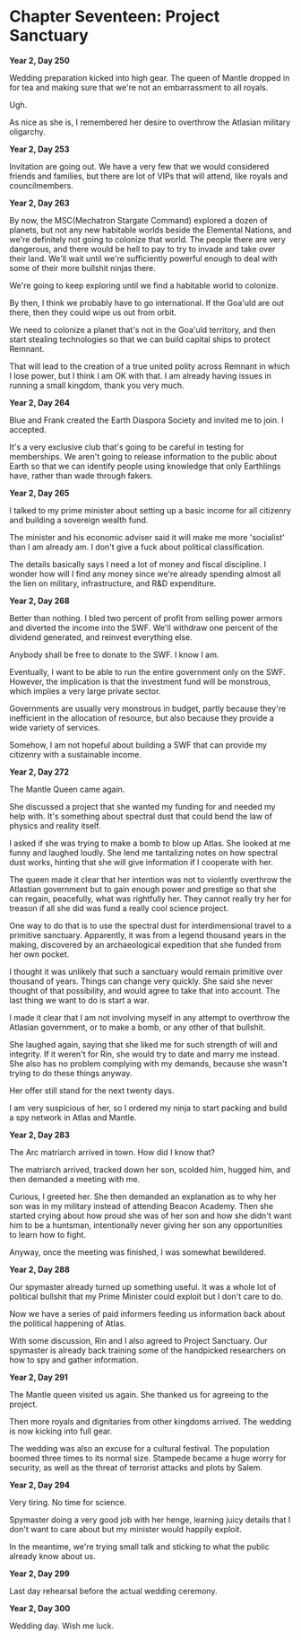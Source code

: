 # Chapter Seventeen: Project Sanctuary

**Year 2, Day 250**

Wedding preparation kicked into high gear. The queen of Mantle dropped in for tea and making sure that we're not an embarrassment to all royals.

Ugh.

As nice as she is, I remembered her desire to overthrow the Atlasian military oligarchy.

**Year 2, Day 253**

Invitation are going out. We have a very few that we would considered friends and families, but there are lot of VIPs that will attend, like royals and councilmembers.

**Year 2, Day 263**

By now, the MSC(Mechatron Stargate Command) explored a dozen of planets, but not any new habitable worlds beside the Elemental Nations, and we're definitely not going to colonize that world. The people there are very dangerous, and there would be hell to pay to try to invade and take over their land. We'll wait until we're sufficiently powerful enough to deal with some of their more bullshit ninjas there.

We're going to keep exploring until we find a habitable world to colonize.

By then, I think we probably have to go international. If the Goa'uld are out there, then they could wipe us out from orbit.

We need to colonize a planet that's not in the Goa'uld territory, and then start stealing technologies so that we can build capital ships to protect Remnant.

That will lead to the creation of a true united polity across Remnant in which I lose power, but I think I am OK with that. I am already having issues in running a small kingdom, thank you very much.

**Year 2, Day 264**

Blue and Frank created the Earth Diaspora Society and invited me to join. I accepted.

It's a very exclusive club that's going to be careful in testing for memberships. We aren't going to release information to the public about Earth so that we can identify people using knowledge that only Earthlings have, rather than wade through fakers.

**Year 2, Day 265**

I talked to my prime minister about setting up a basic income for all citizenry and building a sovereign wealth fund.

The minister and his economic adviser said it will make me more 'socialist' than I am already am. I don't give a fuck about political classification.

The details basically says I need a lot of money and fiscal discipline. I wonder how will I find any money since we're already spending almost all the lien on military, infrastructure, and R&D expenditure.

**Year 2, Day 268**

Better than nothing. I bled two percent of profit from selling power armors and diverted the income into the SWF. We'll withdraw one percent of the dividend generated, and reinvest everything else.

Anybody shall be free to donate to the SWF. I know I am.

Eventually, I want to be able to run the entire government only on the SWF. However, the implication is that the investment fund will be monstrous, which implies a very large private sector.

Governments are usually very monstrous in budget, partly because they're inefficient in the allocation of resource, but also because they provide a wide variety of services.

Somehow, I am not hopeful about building a SWF that can provide my citizenry with a sustainable income.

**Year 2, Day 272**

The Mantle Queen came again.

She discussed a project that she wanted my funding for and needed my help with. It's something about spectral dust that could bend the law of physics and reality itself.

I asked if she was trying to make a bomb to blow up Atlas. She looked at me funny and laughed loudly. She lend me tantalizing notes on how spectral dust works, hinting that she will give information if I cooperate with her.

The queen made it clear that her intention was not to violently overthrow the Atlastian government but to gain enough power and prestige so that she can regain, peacefully, what was rightfully her. They cannot really try her for treason if all she did was fund a really cool science project.

One way to do that is to use the spectral dust for interdimensional travel to a primitive sanctuary. Apparently, it was from a legend thousand years in the making, discovered by an archaeological expedition that she funded from her own pocket.

I thought it was unlikely that such a sanctuary would remain primitive over thousand of years. Things can change very quickly. She said she never thought of that possibility, and would agree to take that into account. The last thing we want to do is start a war.

I made it clear that I am not involving myself in any attempt to overthrow the Atlasian government, or to make a bomb, or any other of that bullshit.

She laughed again, saying that she liked me for such strength of will and integrity. If it weren't for Rin, she would try to date and marry me instead. She also has no problem complying with my demands, because she wasn't trying to do these things anyway.

Her offer still stand for the next twenty days.

I am very suspicious of her, so I ordered my ninja to start packing and build a spy network in Atlas and Mantle.

**Year 2, Day 283**

The Arc matriarch arrived in town. How did I know that?

The matriarch arrived, tracked down her son, scolded him, hugged him, and then demanded a meeting with me.

Curious, I greeted her. She then demanded an explanation as to why her son was in my military instead of attending Beacon Academy. Then she started crying about how proud she was of her son and how she didn't want him to be a huntsman, intentionally never giving her son any opportunities to learn how to fight.

Anyway, once the meeting was finished, I was somewhat bewildered.

**Year 2, Day 288**

Our spymaster already turned up something useful. It was a whole lot of political bullshit that my Prime Minister could exploit but I don't care to do.

Now we have a series of paid informers feeding us information back about the political happening of Atlas.

With some discussion, Rin and I also agreed to Project Sanctuary. Our spymaster is already back training some of the handpicked researchers on how to spy and gather information.

**Year 2, Day 291**

The Mantle queen visited us again. She thanked us for agreeing to the project.

Then more royals and dignitaries from other kingdoms arrived. The wedding is now kicking into full gear.

The wedding was also an excuse for a cultural festival. The population boomed three times to its normal size. Stampede became a huge worry for security, as well as the threat of terrorist attacks and plots by Salem.

**Year 2, Day 294**

Very tiring. No time for science.

Spymaster doing a very good job with her henge, learning juicy details that I don't want to care about but my minister would happily exploit.

In the meantime, we're trying small talk and sticking to what the public already know about us.

**Year 2, Day 299**

Last day rehearsal before the actual wedding ceremony.

**Year 2, Day 300**

Wedding day. Wish me luck.
